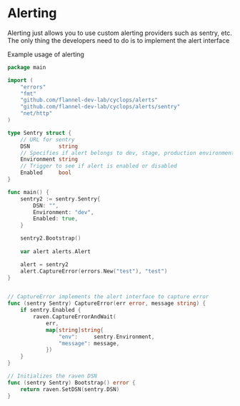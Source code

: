 # Alerting

Alerting just allows you to use custom alerting providers such as sentry, etc. The only thing the 
developers need to do is to implement the alert interface

Example usage of alerting

```go
package main

import (
	"errors"
	"fmt"
	"github.com/flannel-dev-lab/cyclops/alerts"
	"github.com/flannel-dev-lab/cyclops/alerts/sentry"
	"net/http"
)

type Sentry struct {
	// URL for sentry
	DSN         string
	// Specifies if alert belongs to dev, stage, production environment
	Environment string
	// Trigger to see if alert is enabled or disabled
	Enabled     bool
}

func main() {
	sentry2 := sentry.Sentry{
		DSN: "",
		Environment: "dev",
		Enabled: true,
	}

	sentry2.Bootstrap()
	
	var alert alerts.Alert

	alert = sentry2
	alert.CaptureError(errors.New("test"), "test")
}


// CaptureError implements the alert interface to capture error
func (sentry Sentry) CaptureError(err error, message string) {
	if sentry.Enabled {
		raven.CaptureErrorAndWait(
			err,
			map[string]string{
				"env":     sentry.Environment,
				"message": message,
			})
	}
}

// Initializes the raven DSN
func (sentry Sentry) Bootstrap() error {
	return raven.SetDSN(sentry.DSN)
}

```